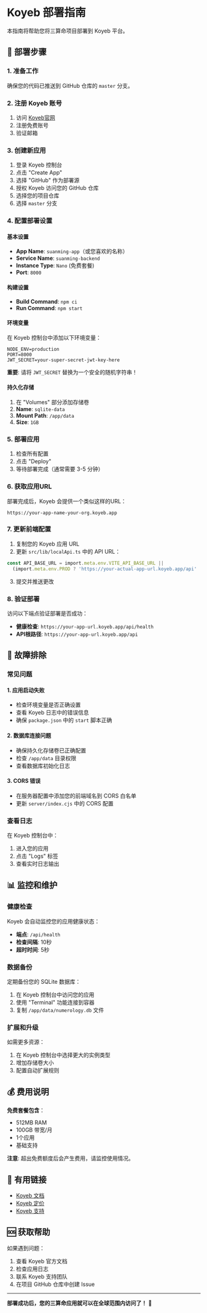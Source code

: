 # Koyeb 部署指南

本指南将帮助您将三算命项目部署到 Koyeb 平台。

## 🚀 部署步骤

### 1. 准备工作

确保您的代码已推送到 GitHub 仓库的 `master` 分支。

### 2. 注册 Koyeb 账号

1. 访问 [Koyeb官网](https://www.koyeb.com/)
2. 注册免费账号
3. 验证邮箱

### 3. 创建新应用

1. 登录 Koyeb 控制台
2. 点击 "Create App"
3. 选择 "GitHub" 作为部署源
4. 授权 Koyeb 访问您的 GitHub 仓库
5. 选择您的项目仓库
6. 选择 `master` 分支

### 4. 配置部署设置

#### 基本设置
- **App Name**: `suanming-app`（或您喜欢的名称）
- **Service Name**: `suanming-backend`
- **Instance Type**: `Nano` (免费套餐)
- **Port**: `8000`

#### 构建设置
- **Build Command**: `npm ci`
- **Run Command**: `npm start`

#### 环境变量
在 Koyeb 控制台中添加以下环境变量：

```
NODE_ENV=production
PORT=8000
JWT_SECRET=your-super-secret-jwt-key-here
```

**重要**: 请将 `JWT_SECRET` 替换为一个安全的随机字符串！

#### 持久化存储
1. 在 "Volumes" 部分添加存储卷
2. **Name**: `sqlite-data`
3. **Mount Path**: `/app/data`
4. **Size**: `1GB`

### 5. 部署应用

1. 检查所有配置
2. 点击 "Deploy"
3. 等待部署完成（通常需要 3-5 分钟）

### 6. 获取应用URL

部署完成后，Koyeb 会提供一个类似这样的URL：
```
https://your-app-name-your-org.koyeb.app
```

### 7. 更新前端配置

1. 复制您的 Koyeb 应用 URL
2. 更新 `src/lib/localApi.ts` 中的 API URL：

```typescript
const API_BASE_URL = import.meta.env.VITE_API_BASE_URL || 
  (import.meta.env.PROD ? 'https://your-actual-app-url.koyeb.app/api' : 'http://localhost:3001/api');
```

3. 提交并推送更改

### 8. 验证部署

访问以下端点验证部署是否成功：

- **健康检查**: `https://your-app-url.koyeb.app/api/health`
- **API根路径**: `https://your-app-url.koyeb.app/api`

## 🔧 故障排除

### 常见问题

#### 1. 应用启动失败
- 检查环境变量是否正确设置
- 查看 Koyeb 日志中的错误信息
- 确保 `package.json` 中的 `start` 脚本正确

#### 2. 数据库连接问题
- 确保持久化存储卷已正确配置
- 检查 `/app/data` 目录权限
- 查看数据库初始化日志

#### 3. CORS 错误
- 在服务器配置中添加您的前端域名到 CORS 白名单
- 更新 `server/index.cjs` 中的 CORS 配置

### 查看日志

在 Koyeb 控制台中：
1. 进入您的应用
2. 点击 "Logs" 标签
3. 查看实时日志输出

## 📊 监控和维护

### 健康检查

Koyeb 会自动监控您的应用健康状态：
- **端点**: `/api/health`
- **检查间隔**: 10秒
- **超时时间**: 5秒

### 数据备份

定期备份您的 SQLite 数据库：
1. 在 Koyeb 控制台中访问您的应用
2. 使用 "Terminal" 功能连接到容器
3. 复制 `/app/data/numerology.db` 文件

### 扩展和升级

如需更多资源：
1. 在 Koyeb 控制台中选择更大的实例类型
2. 增加存储卷大小
3. 配置自动扩展规则

## 💰 费用说明

**免费套餐包含**：
- 512MB RAM
- 100GB 带宽/月
- 1个应用
- 基础支持

**注意**: 超出免费额度后会产生费用，请监控使用情况。

## 🔗 有用链接

- [Koyeb 文档](https://www.koyeb.com/docs)
- [Koyeb 定价](https://www.koyeb.com/pricing)
- [Koyeb 支持](https://www.koyeb.com/support)

## 🆘 获取帮助

如果遇到问题：
1. 查看 Koyeb 官方文档
2. 检查应用日志
3. 联系 Koyeb 支持团队
4. 在项目 GitHub 仓库中创建 Issue

---

**部署成功后，您的三算命应用就可以在全球范围内访问了！** 🎉